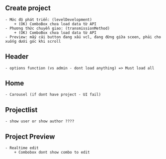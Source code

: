 ## Create project 
    - Mức độ phát triển: (levelDevelopment)
        + (OK) ComboBox chưa load data từ API
    - Phương thức chuyển giao: (transmissionMethod)
        + (OK) ComboBox chưa load data từ API 
    - Preview: mấy cái button đang xấu vcl, đang đứng giữa sceen, phải cho xuống dưới góc khi scroll

## Header 
    - options function (vs admin - dont load anything) => Must load all 

## Home
    - Carousel (if dont have project - UI fail)

## Projectlist
    - show user or show author ????

## Project Preview
    - Realtime edit
        + Combobox dont show combo to edit